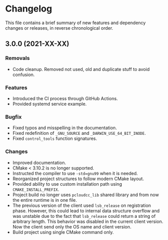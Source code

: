 # Changelog

This file contains a brief summary of new features and dependency changes or
releases, in reverse chronological order.

## 3.0.0 (2021-XX-XX)

### Removals

* Code cleanup. Removed not used, old and duplicate stuff to avoid confusion.

### Features

* Introduced the CI process through GitHub Actions.
* Provided systemd service example.

### Bugfix

* Fixed typos and misspelling in the documentation.
* Fixed redefinition of `_GNU_SOURCE` and `_DARWIN_USE_64_BIT_INODE`.
* Fixed `control_tools` function signatures.

### Changes

* Improved documentation.
* CMake < 3.10.2 is no longer supported.
* Instructed the compiler to use `-std=gnu99` when it is needed.
* Reorganized project structures to follow modern CMake layout.
* Provided ability to use custom installation path using `CMAKE_INSTALL_PREFIX`.
* Project build no longer uses `pcloudcc_lib` shared library and from now the
  entire runtime is in one file.
* The previous version of the client used `lsb_release` on registration phase.
  However, this could lead to internal data structure overflow and was unstable
  due to the fact that `lsb_release` could return a string of arbitrary length.
  This behavior was disabled in the current client version. Now the client send
  only the OS name and client version.
* Build project using single CMake command only.
